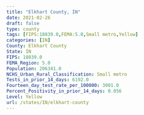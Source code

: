 ```yaml
---
title: "Elkhart County, IN"
date: 2021-02-26
draft: false
type: county
tags: [FIPS:18039.0,FEMA:5.0,Small metro,Yellow]
categories: [IN]
County: Elkhart County
State: IN
FIPS: 18039.0
FEMA_Region: 5.0
Population: 206341.0
NCHS_Urban_Rural_Classification: Small metro
Tests_in_prior_14_days: 6192.0
Fourteen_day_test_rate_per_100000: 3001.0
Percent_Positivity_in_prior_14_days: 0.056
Level: Yellow
url: /states/IN/elkhart-county
---
```



